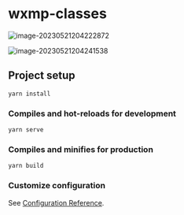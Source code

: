 # wxmp-classes

![image-20230521204222872](https://hexo-img.obs.cn-east-3.myhuaweicloud.com/llf/image-20230521204222872.png)

![image-20230521204241538](https://hexo-img.obs.cn-east-3.myhuaweicloud.com/llf/image-20230521204241538.png)

## Project setup
```
yarn install
```

### Compiles and hot-reloads for development
```
yarn serve
```

### Compiles and minifies for production
```
yarn build
```

### Customize configuration
See [Configuration Reference](https://cli.vuejs.org/config/).
